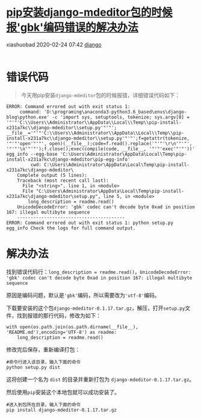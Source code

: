 <div class="blog-article">
<h1><a href="p.html?p=\django\django-mdeditor_pip_error" class="title">pip安装django-mdeditor包的时候报'gbk'编码错误的解决办法</a></h1>
<span class="author">xiashuobad</span>
<span class="time">2020-02-24 07:42</span>
<span><a href="tags.html?t=django" class="tag">django</a></span>
</div>
<br/>

# 错误代码

> 今天用pip安装`django-mdeditor`包的时候报错，详细错误代码如下：
```
ERROR: Command errored out with exit status 1:
     command: 'D:\programing\anaconda3-python3.6_based\envs\django-blog\python.exe' -c 'import sys, setuptools, tokenize; sys.argv[0] = '"'"'C:\\Users\\Administrator\\AppData\\Local\\Temp\\pip-install-x231a7kc\\django-mdeditor\\setup.py'"'"'; __file__='"'"'C:\\Users\\Administrator\\AppData\\Local\\Temp\\pip-install-x231a7kc\\django-mdeditor\\setup.py'"'"';f=getattr(tokenize, '"'"'open'"'"', open)(__file__);code=f.read().replace('"'"'\r\n'"'"', '"'"'\n'"'"');f.close();exec(compile(code, __file__, '"'"'exec'"'"'))' egg_info --egg-base 'C:\Users\Administrator\AppData\Local\Temp\pip-install-x231a7kc\django-mdeditor\pip-egg-info'
         cwd: C:\Users\Administrator\AppData\Local\Temp\pip-install-x231a7kc\django-mdeditor\
    Complete output (5 lines):
    Traceback (most recent call last):
      File "<string>", line 1, in <module>
      File "C:\Users\Administrator\AppData\Local\Temp\pip-install-x231a7kc\django-mdeditor\setup.py", line 5, in <module>
        long_description = readme.read()
    UnicodeDecodeError: 'gbk' codec can't decode byte 0xad in position 167: illegal multibyte sequence
    ----------------------------------------
ERROR: Command errored out with exit status 1: python setup.py egg_info Check the logs for full command output.
```
# 解决办法

找到错误代码行：`long_description = readme.read()`，`UnicodeDecodeError: 'gbk' codec can't decode byte 0xad in position 167: illegal multibyte sequence`

原因是编码问题，默认是`'gbk'`编码，所以需要改为`'utf-8'`编码。

下载要安装的这个包`django-mdeditor-0.1.17.tar.gz`，解压，打开`setup.py`文件，找到报错的那行代码，修改为如下：

```
with open(os.path.join(os.path.dirname(__file__), 'README.md'),encoding='UTF-8') as readme:
    long_description = readme.read()
```
修改完后保存，重新编译打包：

```
#命令行进入该目录，输入下面的命令
python setup.py dist
```
这将创建一个名为 `dist` 的目录并重新打包为 `django-mdeditor-0.1.17.tar.gz`。

然后使用`pip`安装这个本地包就可以成功安装了。

```
#进入到包所在目录，输入下面的命令
pip install django-mdeditor-0.1.17.tar.gz
```

